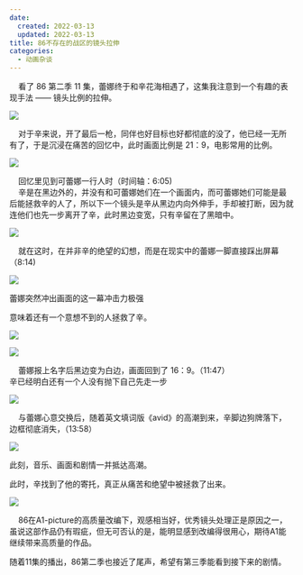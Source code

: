 ```yaml
---
date:
  created: 2022-03-13
  updated: 2022-03-13
title: 86不存在的战区的镜头拉伸
categories: 
  - 动画杂谈
---
```


    看了 86 第二季 11 集，蕾娜终于和辛花海相遇了，这集我注意到一个有趣的表现手法 —— 镜头比例的拉伸。<!-- more -->

![](https://i0.hdslb.com/bfs/article/4adb9255ada5b97061e610b682b8636764fe50ed.png)

    对于辛来说，开了最后一枪，同伴也好目标也好都彻底的没了，他已经一无所有了，于是沉浸在痛苦的回忆中，此时画面比例是 21：9，电影常用的比例。  

![](https://i0.hdslb.com/bfs/article/0117cbba35e51b0bce5f8c2f6a838e8a087e8ee7.png)

    回忆里见到可蕾娜一行人时（时间轴：6:05)  
    辛是在黑边外的，并没有和可蕾娜她们在一个画面内，而可蕾娜她们可能是最后能拯救辛的人了，所以下一个镜头是辛从黑边内向外伸手，手却被打断，因为就连他们也先一步离开了辛，此时黑边变宽，只有辛留在了黑暗中。  

![](https://i0.hdslb.com/bfs/article/0117cbba35e51b0bce5f8c2f6a838e8a087e8ee7.png)

    就在这时，在并非辛的绝望的幻想，而是在现实中的蕾娜一脚直接踩出屏幕（8:14)

![](https://i0.hdslb.com/bfs/article/3f00b53fa92bfefeb136e8cefd2720c95110213c.png@1256w_708h_!web-article-pic.avif)

蕾娜突然冲出画面的这一幕冲击力极强

意味着还有一个意想不到的人拯救了辛。

![](https://i0.hdslb.com/bfs/article/d4c724d90e447dcb25d2b5728384b4a2ef3d3916.png@1256w_708h_!web-article-pic.avif)

![](https://i0.hdslb.com/bfs/article/0117cbba35e51b0bce5f8c2f6a838e8a087e8ee7.png)

    蕾娜报上名字后黑边变为白边，画面回到了 16：9。（11:47）  
辛已经明白还有一个人没有抛下自己先走一步

![](https://i0.hdslb.com/bfs/article/11739018de57889a3fd2e3a88ff006a0ecce9297.png@1256w_708h_!web-article-pic.avif)

    与蕾娜心意交换后，随着英文填词版《avid》的高潮到来，辛脚边狗牌落下，边框彻底消失，（13:58）  

![](https://i0.hdslb.com/bfs/article/6f00e8f7fb9a49051b96de113d12bf8f81a7069d.png@1256w_708h_!web-article-pic.avif)

此刻，音乐、画面和剧情一并抵达高潮。

此时，辛找到了他的寄托，真正从痛苦和绝望中被拯救了出来。

![](https://i0.hdslb.com/bfs/article/4adb9255ada5b97061e610b682b8636764fe50ed.png)

    86在A1-picture的高质量改编下，观感相当好，优秀镜头处理正是原因之一，虽说这部作品仍有瑕疵，但无可否认的是，能明显感到改编得很用心，期待A1能继续带来高质量的作品。

随着11集的播出，86第二季也接近了尾声，希望有第三季能看到接下来的剧情。